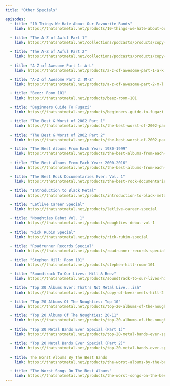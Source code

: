 ```yaml
---
title: "Other Specials"

episodes:
  - title: "10 Things We Hate About Our Favourite Bands"
    link: https://thatsnotmetal.net/products/10-things-we-hate-about-our-favourite-bands

  - title: "The A-Z of Awful Part 1"
    link: https://thatsnotmetal.net/collections/podcasts/products/copy-of-beez-meets-hill

  - title: "The A-Z of Awful Part 2"
    link: https://thatsnotmetal.net/collections/podcasts/products/copy-of-beez-meets-hill-1

  - title: "A-Z of Awesome Part 1: A-L"
    link: https://thatsnotmetal.net/products/a-z-of-awesome-part-1-a-k

  - title: "A-Z of Awesome Part 2: M-Z"
    link: https://thatsnotmetal.net/products/a-z-of-awesome-part-2-m-l

  - title: "Beez: Room 101"
    link: https://thatsnotmetal.net/products/beez-room-101

  - title: "Beginners Guide To Fugazi"
    link: https://thatsnotmetal.net/products/beginners-guide-to-fugazi

  - title: "The Best & Worst of 2002 Part 1"
    link: https://thatsnotmetal.net/products/the-best-worst-of-2002-part-1

  - title: "The Best & Worst of 2002 Part 2"
    link: https://thatsnotmetal.net/products/the-best-worst-of-2002-part-3

  - title: "The Best Albums From Each Year: 1980-1999"
    link: https://thatsnotmetal.net/products/the-best-albums-from-each-year-1980-1999

  - title: "The Best Albums From Each Year: 2000-2016"
    link: https://thatsnotmetal.net/products/the-best-albums-from-each-year-2000-2016

  - title: "The Best Rock Documentaries Ever: Vol. 1"
    link: https://thatsnotmetal.net/products/the-best-rock-documentaries-ever-vol-1

  - title: "Introduction to Black Metal"
    link: https://thatsnotmetal.net/products/introduction-to-black-metal

  - title: "Letlive Career Special"
    link: https://thatsnotmetal.net/products/letlive-career-special

  - title: "Noughties Debut Vol. 1"
    link: https://thatsnotmetal.net/products/noughties-debut-vol-1

  - title: "Rick Rubin Special"
    link: https://thatsnotmetal.net/products/rick-rubin-special

  - title: "Roadrunner Records Special"
    link: https://thatsnotmetal.net/products/roadrunner-records-special

  - title: "Stephen Hill: Room 101"
    link: https://thatsnotmetal.net/products/stephen-hill-room-101

  - title: "Soundtrack To Our Lives: Hill & Beez"
    link: https://thatsnotmetal.net/products/soundtrack-to-our-lives-hill-beez

  - title: "Top 20 Albums Ever: That's Not Metal Live...ish"
    link: https://thatsnotmetal.net/products/copy-of-beez-meets-hill-2

  - title: "Top 20 Albums Of The Noughties: Top 10"
    link: https://thatsnotmetal.net/products/top-20-albums-of-the-noughties-top-10

  - title: "Top 20 Albums Of The Noughties: 20-11"
    link: https://thatsnotmetal.net/products/top-20-albums-of-the-noughties-20-11

  - title: "Top 20 Metal Bands Ever Special (Part 1)"
    link: https://thatsnotmetal.net/products/top-20-metal-bands-ever-special-part-1

  - title: "Top 20 Metal Bands Ever Special (Part 2)"
    link: https://thatsnotmetal.net/products/top-20-metal-bands-ever-special-part-2

  - title: The Worst Albums By The Best Bands
    link: https://thatsnotmetal.net/products/the-worst-albums-by-the-best-bands

  - title: "The Worst Songs On The Best Albums"
    link: https://thatsnotmetal.net/products/the-worst-songs-on-the-best-albums
---
```

